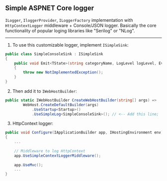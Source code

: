## Simple ASPNET Core logger

`ILogger`, `IloggerProvider`, `ILoggerFactory` implementation with `HttpContextLogger` middleware + Console/JSON logger. Basically the core functionality of popular loging libraries like "Serilog" or "NLog".

------------

1) To use this customizable logger, implement `ISimpleSink`:

```csharp
public class SimpleConsoleSink : ISimpleSink
{
    public void Emit<TState>(string categoryName, LogLevel logLevel, EventId eventId, TState state, Exception exception, string message)
    {
        throw new NotImplementedException();
    }
}
```

2) Then add it to `IWebHostBuilder`:
```csharp
public static IWebHostBuilder CreateWebHostBuilder(string[] args) =>
        WebHost.CreateDefaultBuilder(args)
            .UseStartup<Startup>()
            .UseSimpleLog<SimpleConsoleSink>(); // <-- Add this line;
```

3) HttpContext logger:

```csharp
public void Configure(IApplicationBuilder app, IHostingEnvironment env)
{
    ...
    
    // Middleware to log HttpContext
    app.UseSimpleContextLoggerMiddleware();
    
    app.UseMvc();
    ...
}
```
